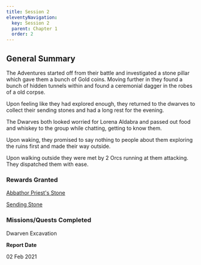 ```yaml
---
title: Session 2
eleventyNavigation:
  key: Session 2
  parent: Chapter 1
  order: 2
---
```


## General Summary

The Adventures started off from their battle and investigated a stone pillar which gave them a bunch of Gold coins. Moving further in they found a bunch of hidden tunnels within and found a ceremonial dagger in the robes of a old corpse.  

 Upon feeling like they had explored enough, they returned to the dwarves to collect their sending stones and had a long rest for the evening.  

 The Dwarves both looked worried for Lorena Aldabra and passed out food and whiskey to the group while chatting, getting to know them.  

 Upon waking, they promised to say nothing to people about them exploring the ruins first and made their way outside.  

 Upon walking outside they were met by 2 Orcs running at them attacking. They dispatched them with ease.

### Rewards Granted

[Abbathor Priest's Stone](https://www.dndbeyond.com/magic-items/2795862-abbathor-priests-stone)  

 [Sending Stone](https://www.dndbeyond.com/magic-items/sending-stones)

### Missions/Quests Completed

Dwarven Excavation

**Report Date**

02 Feb 2021
